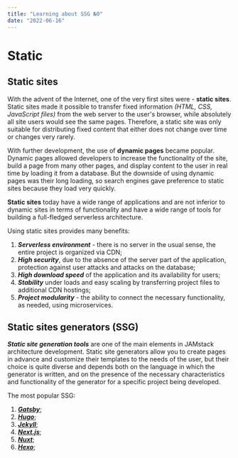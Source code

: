 ```yaml
---
title: "Learning about SSG №0"
date: "2022-06-16"
---
```

    
# Static 
    
## Static sites
    
With the advent of the Internet, one of the very first sites were - **static sites**. Static sites made it possible to transfer fixed information *(HTML, CSS, JavaScript files)* from the web server to the user's browser, while absolutely all site users would see the same pages. Therefore, a static site was only suitable for distributing fixed content that either does not change over time or changes very rarely.
     
With further development, the use of **dynamic pages** became popular. Dynamic pages allowed developers to increase the functionality of the site, build a page from many other pages, and display content to the user in real time by loading it from a database. But the downside of using dynamic pages was their long loading, so search engines gave preference to static sites because they load very quickly.
    
    
**Static sites** today have a wide range of applications and are not inferior to dynamic sites in terms of functionality and have a wide range of tools for building a full-fledged serverless architecture.
    
Using static sites provides many benefits:
1) ***Serverless environment*** - there is no server in the usual sense, the entire project is organized via CDN;
2) ***High security***, due to the absence of the server part of the application, protection against user attacks and attacks on the database;
3) ***High download speed*** of the application and its availability for users;
4) ***Stability*** under loads and easy scaling by transferring project files to additional CDN hostings;
5) ***Project modularity*** - the ability to connect the necessary functionality, as needed, using microservices.
    
## Static sites generators (SSG)
    
***Static site generation tools*** are one of the main elements in JAMstack architecture development. Static site generators allow you to create pages in advance and customize their templates to the needs of the user, but their choice is quite diverse and depends both on the language in which the generator is written, and on the presence of the necessary characteristics and functionality of the generator for a specific project being developed.
    
The most popular SSG:
1) [***Gatsby***](https://www.gatsbyjs.com/);
2) [***Hugo***](https://gohugo.io/);
3) [***Jekyll***](https://jekyllrb.com/);
4) [***Next.js***](https://nextjs.org/);
5) [***Nuxt***](https://nuxtjs.org/);
6) [***Hexo***](https://hexo.io/ru/);
    

